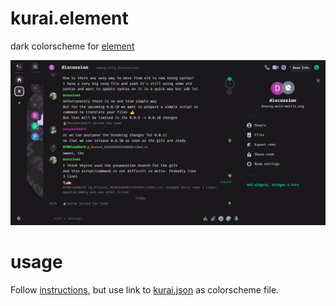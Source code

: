# kurai.element
dark colorscheme for [element](https://element.io)

![kurai.element](kurai.png)

# usage
Follow [instructions](https://github.com/aaronraimist/element-themes), but use link to [kurai.json](https://raw.githubusercontent.com/kurai-theme/kurai.element/main/kurai.json) as colorscheme file.

